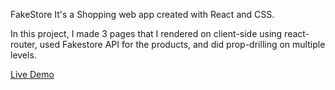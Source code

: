 FakeStore
It's a Shopping web app created with React and CSS.

In this project, I made 3 pages that I rendered on client-side using react-router, used Fakestore API for the products, and did prop-drilling on multiple levels.

[Live Demo](https://raven-fakestore.netlify.app/)
